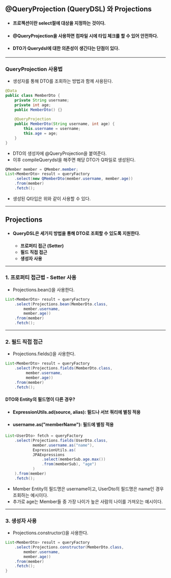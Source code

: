 ## @QueryProjection (QueryDSL) 와 Projections

- #### 프로젝션이란 select절에 대상을 지정하는 것이다.
- #### @QueryProjection을 사용하면 컴파일 시에 타입 체크를 할 수 있어 안전하다.
- #### DTO가 Querydsl에 대한 의존성이 생긴다는 단점이 있다.

---

### QueryProjection 사용법

- 생성자를 통해 DTO를 조회하는 방법과 함께 사용된다.

```java
@Data
public class MemberDto {
 	private String username;
 	private int age;
 	public MemberDto() {}
    
 	@QueryProjection
 	public MemberDto(String username, int age) {
 		this.username = username;
 		this.age = age;
 	}
}
```

- DTO의 생성자에 @QueryProjection을 붙여준다.
- 이후 compileQuerydsl을 해주면 해당 DTO가 Q파일로 생성된다.

```java
QMember member = QMember.member;
List<MemberDto> result = queryFactory
 	.select(new QMemberDto(member.username, member.age))
 	.from(member)
 	.fetch();
```

- 생성된 Q타입은 위와 같이 사용할 수 있다.

---

## Projections

- #### QueryDSL은 세가지 방법을 통해 DTO로 조회할 수 있도록 지원한다.

  - **프로퍼티 접근 (Setter)**
  - **필드 직접 접근**
  - **생성자 사용**

---

### 1. 프로퍼티 접근법 - Setter 사용

- Projections.bean()을 사용한다.

```java
List<MemberDto> result = queryFactory
 	.select(Projections.bean(MemberDto.class,
		member.username,
		member.age))
 	.from(member)
 	.fetch();
```

---

### 2. 필드 직접 접근

- Projections.fields()을 사용한다.

```java
List<MemberDto> result = queryFactory
 	.select(Projections.fields(MemberDto.class,
		 member.username,
 		 member.age))
 	.from(member)
 	.fetch();
```

#### DTO와 Entity의 필드명이 다른 경우?

- #### ExpressionUtils.ad(source, alias): 필드나 서브 쿼리에 별칭 적용
- #### username.as("memberName"): 필드에 별칭 적용

```java
List<UserDto> fetch = queryFactory
 	.select(Projections.fields(UserDto.class,
 			member.username.as("name"),
 			ExpressionUtils.as(
 			JPAExpressions
 				.select(memberSub.age.max())
 				.from(memberSub), "age")
 			)
 	).from(member)
 	.fetch();
```

- Member Entity의 필드명은 username이고, UserDto의 필드명은 name인 경우 조회하는 예시이다.
- 추가로 age는 Member들 중 가장 나이가 높은 사람의 나이를 가져오는 예시이다.

---

### 3. 생성자 사용

- Projections.constructor()을 사용한다.

```java
List<MemberDto> result = queryFactory
 	.select(Projections.constructor(MemberDto.class,
 		member.username,
 		member.age))
 	.from(member)
	.fetch();
}
```